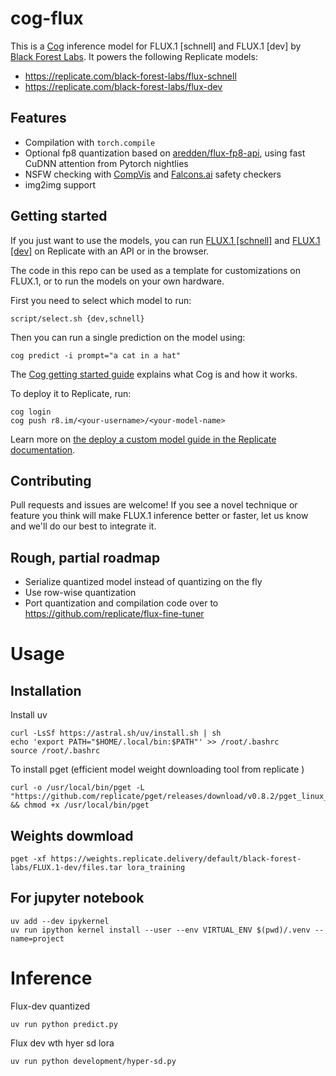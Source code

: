 # cog-flux

This is a [Cog](https://cog.run) inference model for FLUX.1 [schnell] and FLUX.1 [dev] by [Black Forest Labs](https://blackforestlabs.ai/). It powers the following Replicate models:

* https://replicate.com/black-forest-labs/flux-schnell
* https://replicate.com/black-forest-labs/flux-dev

## Features

* Compilation with `torch.compile`
* Optional fp8 quantization based on [aredden/flux-fp8-api](https://github.com/aredden/flux-fp8-api), using fast CuDNN attention from Pytorch nightlies
* NSFW checking with [CompVis](https://huggingface.co/CompVis/stable-diffusion-safety-checker) and [Falcons.ai](https://huggingface.co/Falconsai/nsfw_image_detection) safety checkers
* img2img support

## Getting started

If you just want to use the models, you can run [FLUX.1 [schnell]](https://replicate.com/black-forest-labs/flux-schnell) and [FLUX.1 [dev]](https://replicate.com/black-forest-labs/flux-dev) on Replicate with an API or in the browser.

The code in this repo can be used as a template for customizations on FLUX.1, or to run the models on your own hardware.

First you need to select which model to run:

```shell
script/select.sh {dev,schnell}
```

Then you can run a single prediction on the model using:

```shell
cog predict -i prompt="a cat in a hat"
```

The [Cog getting started guide](https://cog.run/getting-started/) explains what Cog is and how it works.

To deploy it to Replicate, run:

```shell
cog login
cog push r8.im/<your-username>/<your-model-name>
```

Learn more on [the deploy a custom model guide in the Replicate documentation](https://replicate.com/docs/guides/deploy-a-custom-model).

## Contributing

Pull requests and issues are welcome! If you see a novel technique or feature you think will make FLUX.1 inference better or faster, let us know and we'll do our best to integrate it.

## Rough, partial roadmap

* Serialize quantized model instead of quantizing on the fly
* Use row-wise quantization
* Port quantization and compilation code over to https://github.com/replicate/flux-fine-tuner

# Usage

## Installation

Install uv

```
curl -LsSf https://astral.sh/uv/install.sh | sh
echo 'export PATH="$HOME/.local/bin:$PATH"' >> /root/.bashrc
source /root/.bashrc
```

To install pget (efficient model weight downloading tool from replicate )

```
curl -o /usr/local/bin/pget -L "https://github.com/replicate/pget/releases/download/v0.8.2/pget_linux_x86_64" && chmod +x /usr/local/bin/pget
```


## Weights dowmload

```
pget -xf https://weights.replicate.delivery/default/black-forest-labs/FLUX.1-dev/files.tar lora_training
```

## For jupyter notebook

```
uv add --dev ipykernel
uv run ipython kernel install --user --env VIRTUAL_ENV $(pwd)/.venv --name=project
```

# Inference

Flux-dev quantized
```
uv run python predict.py
```

Flux dev wth hyer sd lora

```
uv run python development/hyper-sd.py
```